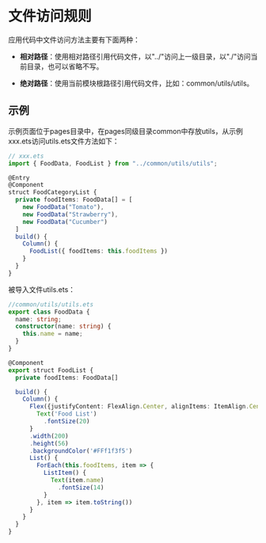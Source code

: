 # 文件访问规则
应用代码中文件访问方法主要有下面两种：

- **相对路径**：使用相对路径引用代码文件，以"../"访问上一级目录，以"./"访问当前目录，也可以省略不写。

- **绝对路径**：使用当前模块根路径引用代码文件，比如：common/utils/utils。



## 示例
示例页面位于pages目录中，在pages同级目录common中存放utils，从示例xxx.ets访问utils.ets文件方法如下：
```ts
// xxx.ets
import { FoodData, FoodList } from "../common/utils/utils";

@Entry
@Component
struct FoodCategoryList {  
  private foodItems: FoodData[] = [    
    new FoodData("Tomato"),    
    new FoodData("Strawberry"),    
    new FoodData("Cucumber")  
  ]  
  build() {    
    Column() {      
      FoodList({ foodItems: this.foodItems })    
    }  
  }
}
```

被导入文件utils.ets：

```ts
//common/utils/utils.ets
export class FoodData {  
  name: string;  
  constructor(name: string) {    
    this.name = name;  
  }
}

@Component
export struct FoodList {  
  private foodItems: FoodData[]

  build() {    
    Column() {      
      Flex({justifyContent: FlexAlign.Center, alignItems: ItemAlign.Center}) {        
        Text('Food List')          
          .fontSize(20)      
      }      
      .width(200)      
      .height(56)      
      .backgroundColor('#FFf1f3f5')      
      List() {        
        ForEach(this.foodItems, item => {          
          ListItem() {            
            Text(item.name)              
              .fontSize(14)          
          }        
        }, item => item.toString())      
      }    
    }  
  }
}
```
